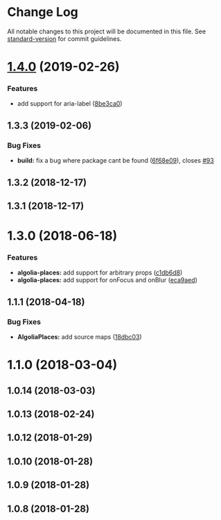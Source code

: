 # Change Log

All notable changes to this project will be documented in this file. See [standard-version](https://github.com/conventional-changelog/standard-version) for commit guidelines.

# [1.4.0](https://github.com/kontrollanten/algolia-places-react/compare/v1.0.7...v1.4.0) (2019-02-26)


### Features

* add support for aria-label ([8be3ca0](https://github.com/kontrollanten/algolia-places-react/commit/8be3ca0))



## 1.3.3 (2019-02-06)


### Bug Fixes

* **build:** fix a bug where package cant be found ([6f68e09](https://github.com/kontrollanten/algolia-places-react/commit/6f68e09)), closes [#93](https://github.com/kontrollanten/algolia-places-react/issues/93)



## 1.3.2 (2018-12-17)



## 1.3.1 (2018-12-17)



# 1.3.0 (2018-06-18)


### Features

* **algolia-places:** add support for arbitrary props ([c1db6d8](https://github.com/kontrollanten/algolia-places-react/commit/c1db6d8))
* **algolia-places:** add support for onFocus and onBlur ([eca9aed](https://github.com/kontrollanten/algolia-places-react/commit/eca9aed))



## 1.1.1 (2018-04-18)


### Bug Fixes

* **AlgoliaPlaces:** add source maps ([18dbc03](https://github.com/kontrollanten/algolia-places-react/commit/18dbc03))



# 1.1.0 (2018-03-04)



## 1.0.14 (2018-03-03)



## 1.0.13 (2018-02-24)



## 1.0.12 (2018-01-29)



## 1.0.10 (2018-01-28)



## 1.0.9 (2018-01-28)



## 1.0.8 (2018-01-28)

